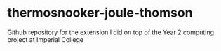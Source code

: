# thermosnooker-joule-thomson
Github repository for the extension I did on top of the Year 2 computing project at Imperial College
